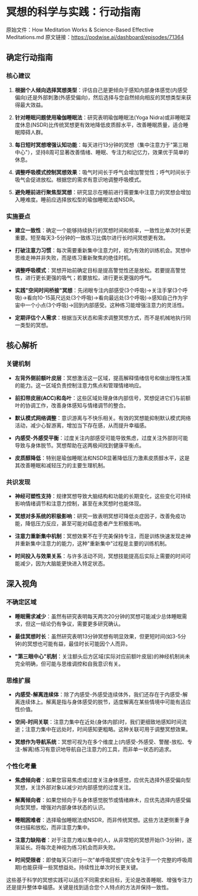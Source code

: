 # 冥想的科学与实践：行动指南

原始文件：How Meditation Works & Science-Based Effective Meditations.md
原文链接：https://podwise.ai/dashboard/episodes/71364

## 确定行动指南

### 核心建议
1. **根据个人倾向选择冥想类型**：评估自己是更倾向于感知内部身体感觉(内感受偏向)还是外部刺激(外感受偏向)，然后选择与您自然倾向相反的冥想类型来获得最大效益。
   
2. **针对睡眠问题使用瑜伽睡眠法**：研究表明瑜伽睡眠法(Yoga Nidra)或非睡眠深度休息(NSDR)比传统冥想更有效地降低皮质醇水平，改善睡眠质量，适合睡眠障碍人群。

3. **每日短时冥想增强认知功能**：每天进行13分钟的冥想（集中注意力于"第三眼中心"），坚持8周可显著改善情绪、睡眠、专注力和记忆力，效果优于简单的休息。

4. **调整呼吸模式控制冥想效果**：吸气时间长于呼气会增加警觉性；呼气时间长于吸气会促进放松。根据您的需求有意识地调整呼吸模式。

5. **避免睡前进行聚焦型冥想**：研究显示在睡前进行需要集中注意力的冥想会增加入睡难度。睡前应选择放松型的瑜伽睡眠法或NSDR。

### 实施要点
- **建立一致性**：确定一个能够持续执行的冥想时间和频率，一致性比单次时长更重要。短至每天3-5分钟的一致练习比偶尔进行长时间冥想更有效。

- **打破注意力习惯**：每次需要重新集中注意力时，视为有效的训练机会。冥想中思维走神并非失败，而是练习重新聚焦的绝佳时机。

- **调整呼吸模式**：冥想开始前确定目标是提高警觉性还是放松。若要提高警觉性，进行更长更强的吸气；若要放松，进行更长更强的呼气。

- **实践"空间时间桥接"冥想**：先闭眼专注内部感受(3个呼吸)→关注手掌(3个呼吸)→看向10-15英尺远处(3个呼吸)→看向最远处(3个呼吸)→感知自己作为宇宙中一个小点(3个呼吸)→回到内部感受。这种练习能增强注意力的灵活性。

- **定期评估个人需求**：根据当天状态和需求调整冥想方式，而不是机械地执行同一类型的冥想。

## 核心解析

### 关键机制
- **左背外侧前额叶皮层**：冥想激活这一区域，提高解释情绪信号和做出理性决策的能力。这一区域负责控制注意力焦点和管理情绪响应。

- **前扣带皮层(ACC)和岛叶**：这些区域处理身体内部信号，冥想促进它们与前额叶的协调工作，改善身体感知与情绪调节的整合。

- **默认模式网络调整**：意识游离与不快乐相关。有效的冥想能抑制默认模式网络活动，减少心智游离，增加当下存在感，从而提升幸福感。

- **内感受-外感受平衡**：过度关注内部感受可能导致焦虑，过度关注外部则可能导致与身体脱节。冥想帮助在这两极间找到健康平衡点。

- **皮质醇降低**：特别是瑜伽睡眠法和NSDR显著降低压力激素皮质醇水平，这是其改善睡眠和减轻压力的主要生理机制。

### 共识发现
- **神经可塑性支持**：规律冥想导致大脑结构和功能的长期变化，这些变化可持续影响情绪调节和注意力控制，甚至在未冥想时也能体现。

- **冥想对多系统的积极影响**：研究一致表明冥想可降低炎症因子，改善免疫功能，降低压力反应，甚至可能对癌症患者产生积极影响。

- **注意力重新集中机制**：冥想效果不在于完美保持专注，而是训练快速发现走神并重新集中注意力的能力，这种"重新集中"过程是主要的训练机制。

- **时间投入与效果关系**：与许多活动不同，冥想技能提高后实际上需要的时间可能减少，因为大脑能更快进入特定状态。

## 深入视角

### 不确定区域
- **睡眠需求减少**：虽然有研究表明每天两次20分钟的冥想可能减少总体睡眠需求，但这一结论仍有争议，需要更多研究确认。

- **最佳冥想时长**：虽然研究表明13分钟冥想有明显效果，但更短时间(如3-5分钟)的冥想也可能有益，最佳时长可能因个人而异。

- **"第三眼中心"机制**：关注额头后方区域(实际对应前额叶皮层)的神经机制尚未完全明确，但可能与思维调控和自我意识有关。

### 思维扩展
- **内感受-解离连续体**：除了内感受-外感受连续体外，我们还存在于内感受-解离连续体上。解离是指与身体感受的脱节，适度解离在某些情境中可能有适应性价值。

- **空间-时间关联**：注意力集中在近处(身体内部)时，我们更细致地感知时间流逝；注意力集中在远处时，时间感知更粗略。这种关联可用于调整冥想效果。

- **冥想作为导航系统**：冥想可视为在多个维度上(内感受-外感受、警醒-放松、专注-解离)练习有意识地导航自己注意力的工具，而非单一状态的追求。

### 个性化考量
- **焦虑倾向者**：如果您容易焦虑或过度关注身体感觉，应优先选择外感受偏向型冥想，关注外部对象以减少对内部感觉的过度关注。

- **解离倾向者**：如果您倾向于与身体感觉脱节或情绪麻木，应优先选择内感受偏向型冥想，增强对内部身体状态的认识。

- **睡眠困难者**：选择瑜伽睡眠法或NSDR，而非传统冥想。这些方法更侧重于身体扫描和放松，而非注意力集中。

- **注意力缺陷者**：对于注意力难以集中的人，从非常短的冥想开始(1-3分钟)，逐渐延长。将每次走神视为练习机会而非失败。

- **时间受限者**：即使每天只进行一次"单呼吸冥想"(完全专注于一个完整的呼吸周期)也能获得一些冥想益处。持续性比单次时长更关键。

这些基于科学的冥想实践可以适应不同需求和目标，无论是改善睡眠、增强专注力还是提升整体幸福感。关键是找到适合您个人特点的方法并保持一致性。
